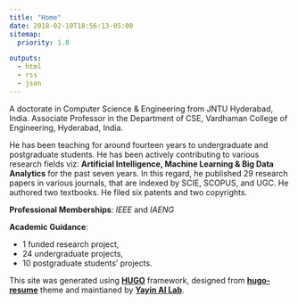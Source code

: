 ```yaml
---
title: "Home"
date: 2018-02-10T18:56:13-05:00
sitemap:
  priority: 1.0

outputs:
  - html
  - rss
  - json
---
```


A doctorate in Computer Science & Engineering from JNTU Hyderabad, India. Associate Professor in the Department of CSE, Vardhaman College of Engineering, Hyderabad, India.

He has been teaching for around fourteen years to undergraduate and postgraduate students. He has been actively contributing to various research fields viz: **Artificial Intelligence, Machine Learning & Big Data Analytics** for the past seven years. In this regard, he published 29 research papers in various journals, that are indexed by SCIE, SCOPUS, and UGC. He authored two textbooks. He filed six patents and two copyrights.

**Professional Memberships**: _IEEE_ and _IAENG_

**Academic Guidance**:

- 1 funded research project,
- 24 undergraduate projects,
- 10 postgraduate students’ projects.

This site was generated using [**HUGO**](https://gohugo.io/) framework, designed from [**hugo-resume**](https://github.com/eddiewebb/hugo-resume) theme and maintianed by [**Yayin AI Lab**](https://yayinailab.tech/).
